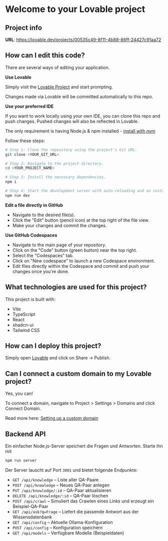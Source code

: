 # Welcome to your Lovable project

## Project info

**URL**: https://lovable.dev/projects/00535c49-8f11-4b88-86ff-24427c91aa72

## How can I edit this code?

There are several ways of editing your application.

**Use Lovable**

Simply visit the [Lovable Project](https://lovable.dev/projects/00535c49-8f11-4b88-86ff-24427c91aa72) and start prompting.

Changes made via Lovable will be committed automatically to this repo.

**Use your preferred IDE**

If you want to work locally using your own IDE, you can clone this repo and push changes. Pushed changes will also be reflected in Lovable.

The only requirement is having Node.js & npm installed - [install with nvm](https://github.com/nvm-sh/nvm#installing-and-updating)

Follow these steps:

```sh
# Step 1: Clone the repository using the project's Git URL.
git clone <YOUR_GIT_URL>

# Step 2: Navigate to the project directory.
cd <YOUR_PROJECT_NAME>

# Step 3: Install the necessary dependencies.
npm i

# Step 4: Start the development server with auto-reloading and an instant preview.
npm run dev
```

**Edit a file directly in GitHub**

- Navigate to the desired file(s).
- Click the "Edit" button (pencil icon) at the top right of the file view.
- Make your changes and commit the changes.

**Use GitHub Codespaces**

- Navigate to the main page of your repository.
- Click on the "Code" button (green button) near the top right.
- Select the "Codespaces" tab.
- Click on "New codespace" to launch a new Codespace environment.
- Edit files directly within the Codespace and commit and push your changes once you're done.

## What technologies are used for this project?

This project is built with:

- Vite
- TypeScript
- React
- shadcn-ui
- Tailwind CSS

## How can I deploy this project?

Simply open [Lovable](https://lovable.dev/projects/00535c49-8f11-4b88-86ff-24427c91aa72) and click on Share -> Publish.

## Can I connect a custom domain to my Lovable project?

Yes, you can!

To connect a domain, navigate to Project > Settings > Domains and click Connect Domain.

Read more here: [Setting up a custom domain](https://docs.lovable.dev/tips-tricks/custom-domain#step-by-step-guide)

## Backend API

Ein einfacher Node.js-Server speichert die Fragen und Antworten. Starte ihn mit

```sh
npm run server
```

Der Server lauscht auf Port `3001` und bietet folgende Endpunkte:

- `GET /api/knowledge` – Liste aller QA-Paare
- `POST /api/knowledge` – Neues QA-Paar anlegen
- `PUT /api/knowledge/:id` – QA-Paar aktualisieren
- `DELETE /api/knowledge/:id` – QA-Paar löschen
- `POST /api/crawl` – Simuliert das Crawlen eines Links und erzeugt ein Beispiel-QA-Paar
- `GET /api/ask?q=Frage` – Liefert die passende Antwort aus der Wissensdatenbank
- `GET /api/config` – Aktuelle Ollama-Konfiguration
- `POST /api/config` – Konfiguration speichern
- `GET /api/models` – Verfügbare Modelle (Beispieldaten)

